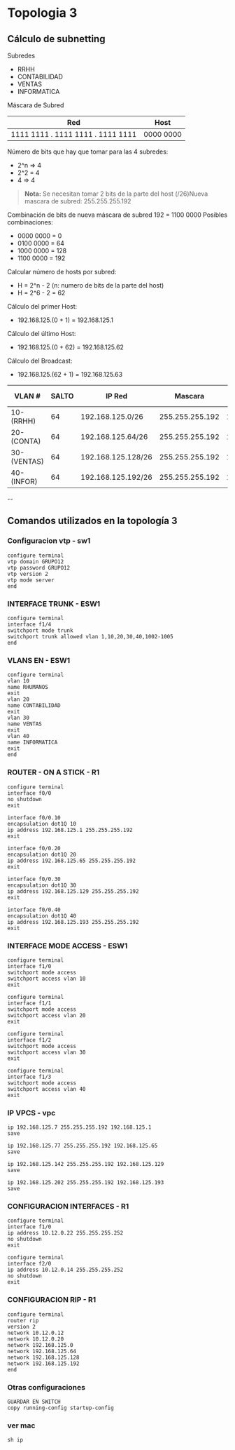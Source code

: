 # Topologia 3 

## Cálculo de subnetting

Subredes
- RRHH
- CONTABILIDAD
- VENTAS
- INFORMATICA

Máscara de Subred

| Red                               | Host      |
| --------------------------------- | --------- |
| 1111 1111 . 1111 1111 . 1111 1111 | 0000 0000 |

Número de bits que hay que tomar para las 4 subredes:   
- 2^n => 4 
- 2^2 = 4
- 4 => 4
> **Nota:** Se necesitan tomar 2 bits de la parte del host (/26)Nueva mascara de subred: 255.255.255.192
>
Combinación de bits de nueva máscara de subred 192 = 1100 0000
Posibles combinaciones:
- 0000 0000 = 0
- 0100 0000 = 64 
- 1000 0000 = 128
- 1100 0000 = 192

Calcular número de hosts por subred:
- H = 2^n - 2 (n: numero de bits de la parte del host)
- H = 2^6 - 2 = 62

Cálculo del primer Host:
- 192.168.125.(0 + 1) = 192.168.125.1

Cálculo del último Host:
- 192.168.125.(0 + 62) = 192.168.125.62

Cálculo del Broadcast:
- 192.168.125.(62 + 1) = 192.168.125.63

| VLAN  #   |   SALTO   |       IP Red      |     Mascara     |   Primer Host  |  Ultimo Host   |    Broadcast   | HOST TOTALES  | CANTIDAD DE HOSTS |
| --------- | --------- | ----------------- | --------------- | -------------- | -------------- | -------------- | ------------- | ----------------- |
| 10-(RRHH)  |     64    |  192.168.125.0/26  | 255.255.255.192 |  192.168.125.1  | 192.168.125.62  | 192.168.125.63  |       62      |         1         |
| 20-(CONTA) |     64    |  192.168.125.64/26 | 255.255.255.192 |  192.168.125.65 | 192.168.125.126 | 192.168.125.127 |       62      |         1         |
| 30-(VENTAS)|     64    | 192.168.125.128/26 | 255.255.255.192 | 192.168.125.129 | 192.168.125.190 | 192.168.125.191 |       62      |         1         |
| 40-(INFOR) |     64    | 192.168.125.192/26 | 255.255.255.192 | 192.168.125.193 | 192.168.125.254 | 192.168.125.255 |       62      |         1         |


--

## Comandos utilizados en la topología 3

### Configuracion vtp - sw1

```console
configure terminal
vtp domain GRUPO12
vtp password GRUPO12
vtp version 2
vtp mode server
end
```

### INTERFACE TRUNK - ESW1

```console
configure terminal
interface f1/4
switchport mode trunk
switchport trunk allowed vlan 1,10,20,30,40,1002-1005
end
```

### VLANS EN - ESW1

```console
configure terminal
vlan 10
name RHUMANOS
exit
vlan 20
name CONTABILIDAD
exit
vlan 30
name VENTAS
exit
vlan 40
name INFORMATICA
exit
end
```

### ROUTER - ON A STICK - R1

```console
configure terminal
interface f0/0
no shutdown
exit

interface f0/0.10
encapsulation dot1Q 10
ip address 192.168.125.1 255.255.255.192
exit

interface f0/0.20
encapsulation dot1Q 20
ip address 192.168.125.65 255.255.255.192
exit

interface f0/0.30
encapsulation dot1Q 30
ip address 192.168.125.129 255.255.255.192
exit

interface f0/0.40
encapsulation dot1Q 40
ip address 192.168.125.193 255.255.255.192
exit
```

### INTERFACE MODE ACCESS - ESW1

```console
configure terminal
interface f1/0
switchport mode access
switchport access vlan 10
exit

configure terminal
interface f1/1
switchport mode access
switchport access vlan 20
exit

configure terminal
interface f1/2
switchport mode access
switchport access vlan 30
exit

configure terminal
interface f1/3
switchport mode access
switchport access vlan 40
exit
```

### IP VPCS - vpc

```console
ip 192.168.125.7 255.255.255.192 192.168.125.1
save

ip 192.168.125.77 255.255.255.192 192.168.125.65
save

ip 192.168.125.142 255.255.255.192 192.168.125.129
save

ip 192.168.125.202 255.255.255.192 192.168.125.193
save
```

### CONFIGURACION INTERFACES - R1

```console
configure terminal
interface f1/0
ip address 10.12.0.22 255.255.255.252
no shutdown
exit

configure terminal
interface f2/0
ip address 10.12.0.14 255.255.255.252
no shutdown
exit
```

### CONFIGURACION RIP - R1

```console
configure terminal
router rip
version 2
network 10.12.0.12
network 10.12.0.20
network 192.168.125.0
network 192.168.125.64
network 192.168.125.128
network 192.168.125.192
end
```

### Otras configuraciones

```console
GUARDAR EN SWITCH
copy running-config startup-config
```

### ver mac

```console
sh ip
```

